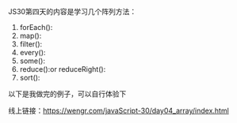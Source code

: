 JS30第四天的内容是学习几个阵列方法：

1. forEach():
2. map():
3. filter():
4. every():
5. some():
6. reduce():or reduceRight():
7. sort():

以下是我做完的例子，可以自行体验下

线上链接：https://wengr.com/javaScript-30/day04_array/index.html
